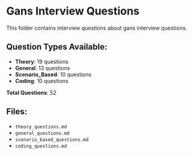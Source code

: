 # Gans Interview Questions

This folder contains interview questions about gans interview questions.

## Question Types Available:

- **Theory**: 19 questions
- **General**: 13 questions
- **Scenario_Based**: 10 questions
- **Coding**: 10 questions

**Total Questions**: 52

## Files:

- `theory_questions.md`
- `general_questions.md`
- `scenario_based_questions.md`
- `coding_questions.md`
